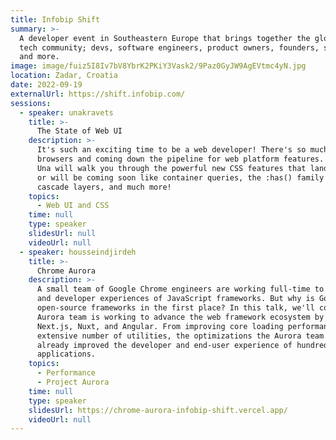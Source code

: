 ```yaml
---
title: Infobip Shift
summary: >-
  A developer event in Southeastern Europe that brings together the global
  tech community; devs, software engineers, product owners, founders, startups
  and more.
image: image/fuiz5I8Iv7bV8YbrK2PKiY3Vask2/9Paz0GyJW9AgEVtmc4yN.jpg
location: Zadar, Croatia
date: 2022-09-19
externalUrl: https://shift.infobip.com/
sessions:
  - speaker: unakravets
    title: >-
      The State of Web UI
    description: >-
      It's such an exciting time to be a web developer! There's so much landing in
      browsers and coming down the pipeline for web platform features. In this talk,
      Una will walk you through the powerful new CSS features that landed in 2022
      or will be coming soon like container queries, the :has() family selector,
      cascade layers, and much more!
    topics:
      - Web UI and CSS
    time: null
    type: speaker
    slidesUrl: null
    videoUrl: null
  - speaker: housseindjirdeh
    title: >-
      Chrome Aurora
    description: >-
      A small team of Google Chrome engineers are working full-time to improve both the user
      and developer experiences of JavaScript frameworks. But why is Google trying to improve
      open-source frameworks in the first place? In this talk, we'll cover how the Chrome
      Aurora team is working to advance the web framework ecosystem by collaborating with
      Next.js, Nuxt, and Angular. From improving core loading performance to providing an
      extensive number of utilities, the optimizations the Aurora team have landed have
      already improved the developer and end-user experience of hundreds of thousands of
      applications.
    topics:
      - Performance
      - Project Aurora
    time: null
    type: speaker
    slidesUrl: https://chrome-aurora-infobip-shift.vercel.app/
    videoUrl: null
---
```

